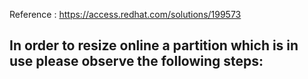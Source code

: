 <!-- TITLE: Live Resize Lvm Partition -->
<!-- SUBTITLE: A quick summary of Live Resize Lvm Partition -->

Reference : https://access.redhat.com/solutions/199573

## In order to resize online a partition which is in use please observe the following steps:
